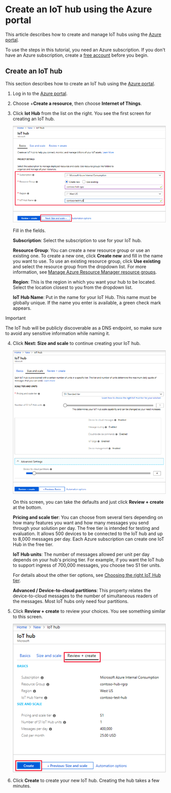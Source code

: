 # Create an IoT hub using the Azure portal

This article describes how to create and manage IoT hubs using the [Azure portal](https://portal.azure.com).

To use the steps in this tutorial, you need an Azure subscription. If you don't have an Azure subscription, create a [free account](https://azure.microsoft.com/free/?WT.mc_id=A261C142F) before you begin.

## Create an IoT hub

This section describes how to create an IoT hub using the [Azure portal](https://portal.azure.com).

1. Log in to the [Azure portal](https://portal.azure.com). 

2. Choose +**Create a resource**, then choose **Internet of Things**.

3. Click **Iot Hub** from the list on the right. You see the first screen for creating an IoT hub.

   ![Create a hub in the Azure portal](./media/iot-hub-include-create-hub/iot-hub-create-screen-basics.png)

   Fill in the fields.

   **Subscription**: Select the subscription to use for your IoT hub.

   **Resource Group**: You can create a new resource group or use an existing one. To create a new one, click **Create new** and fill in the name you want to use. To use an existing resource group, click **Use existing** and select the resource group from the dropdown list. For more information, see [Manage Azure Resource Manager resource groups](../articles/azure-resource-manager/manage-resource-groups-portal.md).

   **Region**: This is the region in which you want your hub to be located. Select the location closest to you from the dropdown list.

   **IoT Hub Name**: Put in the name for your IoT Hub. This name must be globally unique. If the name you enter is available, a green check mark appears.

  > [!IMPORTANT]
  > The IoT hub will be publicly discoverable as a DNS endpoint, so make sure to avoid any sensitive information while naming it.
  >

4. Click **Next: Size and scale** to continue creating your IoT hub.

   ![Set the size and scale for a new IoT hub using the Azure portal](./media/iot-hub-include-create-hub/iot-hub-create-screen-size-scale.png)

   On this screen, you can take the defaults and just click **Review + create** at the bottom. 

   **Pricing and scale tier**: You can choose from several tiers depending on how many features you want and how many messages you send through your solution per day. The free tier is intended for testing and evaluation. It allows 500 devices to be connected to the IoT hub and up to 8,000 messages per day. Each Azure subscription can create one IoT Hub in the free tier. 

   **IoT Hub units**: The number of messages allowed per unit per day depends on your hub's pricing tier. For example, if you want the IoT hub to support ingress of 700,000 messages, you choose two S1 tier units.

   For details about the other tier options, see [Choosing the right IoT Hub tier](../articles/iot-hub/iot-hub-scaling.md).

   **Advanced / Device-to-cloud partitions**: This property relates the device-to-cloud messages to the number of simultaneous readers of the messages. Most IoT hubs only need four partitions. 

5. Click **Review + create** to review your choices. You see something similar to this screen.

   ![Review information for creating the new IoT hub](./media/iot-hub-include-create-hub/iot-hub-create-review.png)

6. Click **Create** to create your new IoT hub. Creating the hub takes a few minutes.
